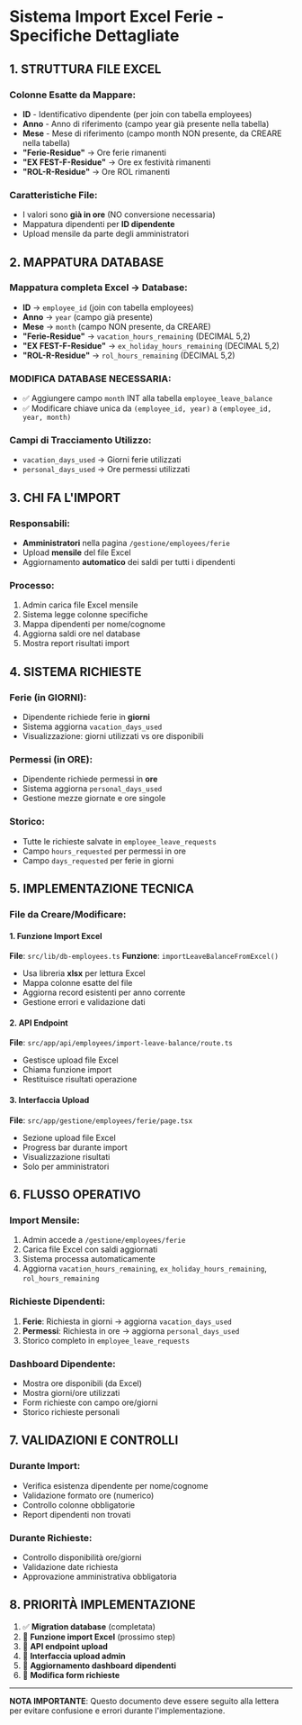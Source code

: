 # Sistema Import Excel Ferie - Specifiche Dettagliate

## 1. STRUTTURA FILE EXCEL

### Colonne Esatte da Mappare:
- **ID** - Identificativo dipendente (per join con tabella employees)
- **Anno** - Anno di riferimento (campo year già presente nella tabella)
- **Mese** - Mese di riferimento (campo month NON presente, da CREARE nella tabella)
- **"Ferie-Residue"** → Ore ferie rimanenti
- **"EX FEST-F-Residue"** → Ore ex festività rimanenti  
- **"ROL-R-Residue"** → Ore ROL rimanenti

### Caratteristiche File:
- I valori sono **già in ore** (NO conversione necessaria)
- Mappatura dipendenti per **ID dipendente**
- Upload mensile da parte degli amministratori

## 2. MAPPATURA DATABASE

### Mappatura completa Excel → Database:
- **ID** → `employee_id` (join con tabella employees)
- **Anno** → `year` (campo già presente)
- **Mese** → `month` (campo NON presente, da CREARE)
- **"Ferie-Residue"** → `vacation_hours_remaining` (DECIMAL 5,2)
- **"EX FEST-F-Residue"** → `ex_holiday_hours_remaining` (DECIMAL 5,2)
- **"ROL-R-Residue"** → `rol_hours_remaining` (DECIMAL 5,2)

### MODIFICA DATABASE NECESSARIA:
- ✅ Aggiungere campo `month` INT alla tabella `employee_leave_balance`
- ✅ Modificare chiave unica da `(employee_id, year)` a `(employee_id, year, month)`

### Campi di Tracciamento Utilizzo:
- `vacation_days_used` → Giorni ferie utilizzati
- `personal_days_used` → Ore permessi utilizzati

## 3. CHI FA L'IMPORT

### Responsabili:
- **Amministratori** nella pagina `/gestione/employees/ferie`
- Upload **mensile** del file Excel
- Aggiornamento **automatico** dei saldi per tutti i dipendenti

### Processo:
1. Admin carica file Excel mensile
2. Sistema legge colonne specifiche
3. Mappa dipendenti per nome/cognome
4. Aggiorna saldi ore nel database
5. Mostra report risultati import

## 4. SISTEMA RICHIESTE

### Ferie (in GIORNI):
- Dipendente richiede ferie in **giorni**
- Sistema aggiorna `vacation_days_used`
- Visualizzazione: giorni utilizzati vs ore disponibili

### Permessi (in ORE):
- Dipendente richiede permessi in **ore**
- Sistema aggiorna `personal_days_used`
- Gestione mezze giornate e ore singole

### Storico:
- Tutte le richieste salvate in `employee_leave_requests`
- Campo `hours_requested` per permessi in ore
- Campo `days_requested` per ferie in giorni

## 5. IMPLEMENTAZIONE TECNICA

### File da Creare/Modificare:

#### 1. Funzione Import Excel
**File**: `src/lib/db-employees.ts`
**Funzione**: `importLeaveBalanceFromExcel()`
- Usa libreria **xlsx** per lettura Excel
- Mappa colonne esatte del file
- Aggiorna record esistenti per anno corrente
- Gestione errori e validazione dati

#### 2. API Endpoint
**File**: `src/app/api/employees/import-leave-balance/route.ts`
- Gestisce upload file Excel
- Chiama funzione import
- Restituisce risultati operazione

#### 3. Interfaccia Upload
**File**: `src/app/gestione/employees/ferie/page.tsx`
- Sezione upload file Excel
- Progress bar durante import
- Visualizzazione risultati
- Solo per amministratori

## 6. FLUSSO OPERATIVO

### Import Mensile:
1. Admin accede a `/gestione/employees/ferie`
2. Carica file Excel con saldi aggiornati
3. Sistema processa automaticamente
4. Aggiorna `vacation_hours_remaining`, `ex_holiday_hours_remaining`, `rol_hours_remaining`

### Richieste Dipendenti:
1. **Ferie**: Richiesta in giorni → aggiorna `vacation_days_used`
2. **Permessi**: Richiesta in ore → aggiorna `personal_days_used`
3. Storico completo in `employee_leave_requests`

### Dashboard Dipendente:
- Mostra ore disponibili (da Excel)
- Mostra giorni/ore utilizzati
- Form richieste con campo ore/giorni
- Storico richieste personali

## 7. VALIDAZIONI E CONTROLLI

### Durante Import:
- Verifica esistenza dipendente per nome/cognome
- Validazione formato ore (numerico)
- Controllo colonne obbligatorie
- Report dipendenti non trovati

### Durante Richieste:
- Controllo disponibilità ore/giorni
- Validazione date richiesta
- Approvazione amministrativa obbligatoria

## 8. PRIORITÀ IMPLEMENTAZIONE

1. ✅ **Migration database** (completata)
2. 🔄 **Funzione import Excel** (prossimo step)
3. 🔄 **API endpoint upload**
4. 🔄 **Interfaccia upload admin**
5. 🔄 **Aggiornamento dashboard dipendenti**
6. 🔄 **Modifica form richieste**

---

**NOTA IMPORTANTE**: Questo documento deve essere seguito alla lettera per evitare confusione e errori durante l'implementazione.